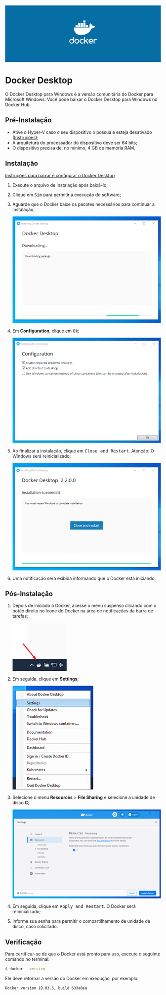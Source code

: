 ![Docker Desktop](./images/docker.png)

# Docker Desktop

O Docker Desktop para Windows é a versão comunitária do Docker para Microsoft Windows. Você pode baixar o Docker Desktop para Windows no Docker Hub.

## Pré-Instalação

- Ative o Hyper-V caso o seu dispositivo o possua e esteja desativado ([Instruções](../hyperv/README.md#ativar-hyper-v));
- A arquitetura do processador do dispositivo deve ser 64 bits;
- O dispositivo precisa de, no mínimo, 4 GB de memória RAM.

## Instalação

[Instruções para baixar e configurar o Docker Desktop](https://docs.docker.com/docker-for-windows/install/)

1. Execute o arquivo de instalação após baixá-lo;
2. Clique em <kbd>Sim</kbd> para permitir a execução do software;
3. Aguarde que o Docker baixe os pacotes necessários para continuar a instalação;

    ![Baixar](./images/downloading.png)

4. Em __Configuration__, clique em <kbd>Ok</kbd>;

    ![Configuracao](./images/configuration.png)

5. Ao finalizar a instalação, clique em <kbd>Close and Restart</kbd>. Atenção: O Windows será reinicializado;

    ![Configuracao](./images/close.png)

6. Uma notificação será exibida informando que o Docker está iniciando.

## Pós-Instalação

1. Depois de iniciado o Docker, acesse o menu suspenso clicando com o botão direito no ícone do Docker na área de notificações da barra de tarefas;

    ![Icone](./images/icone.png)

2. Em seguida, clique em __Settings__;

    ![Configuracoes](./images/settings.png)

3. Selecione o menu __Resources__ > __File Sharing__ e selecione a unidade de disco __C__;

    ![Shared](./images/shared_drivers.png)

4. Em seguida, clique em <kbd>Apply and Restart</kbd>. O Docker será reinicializado;
5. Informe sua senha para permitir o compartilhamento de unidade de disco, caso solicitado.

## Verificação

Para certificar-se de que o Docker está pronto para uso, execute o seguinte comando no terminal:

```bash
$ docker --version
```

Ele deve retornar a versão do Docker em execução, por exemplo:

```bash
Docker version 19.03.5, build 633a0ea
```